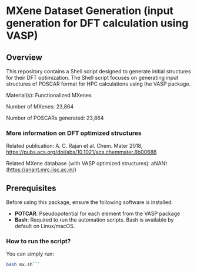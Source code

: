 # **MXene Dataset Generation** (input generation for DFT calculation using VASP)

## Overview
This repository contains a Shell script designed to generate initial structures for their DFT optimization. The Shell script focuses on generating input structures of POSCAR format for HPC calculations using the VASP package.

Material(s): Functionalized MXenes

Number of MXenes: 23,864

Number of POSCARs generated: 23,864

### More information on DFT optimized structures

Related publication: A. C. Rajan et al. Chem. Mater 2018, https://pubs.acs.org/doi/abs/10.1021/acs.chemmater.8b00686 

Related MXene database (with VASP optimized structures): aNANt (https://anant.mrc.iisc.ac.in/)

## Prerequisites
Before using this package, ensure the following software is installed:
- **POTCAR**: Pseudopotential for each element from the VASP package
- **Bash**: Required to run the automation scripts. Bash is available by default on Linux/macOS. 

### How to run the script?
You can simply run:

```bash
bash mx.sh```

